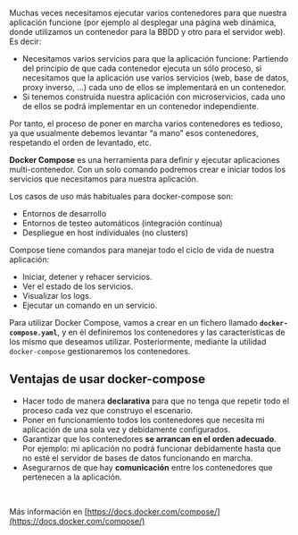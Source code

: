 Muchas veces necesitamos ejecutar varios contenedores para que nuestra aplicación funcione (por ejemplo al desplegar una página web dinámica, donde utilizamos un contenedor para la BBDD y otro para el servidor web). 
Es decir:

* Necesitamos varios servicios para que la aplicación funcione: Partiendo del principio de que cada contenedor ejecuta un sólo proceso, si necesitamos que la aplicación use varios servicios (web, base de datos, proxy inverso, ...) cada uno de ellos se implementará en un contenedor.
* Si tenemos construida nuestra aplicación con microservicios, cada uno de ellos se podrá implementar en un contenedor independiente.

Por tanto, el proceso de poner en marcha varios contenedores es tedioso, ya que usualmente debemos levantar “a mano” esos contenedores, respetando el orden de levantado, etc.  

**Docker Compose** es una herramienta para definir y ejecutar aplicaciones multi-contenedor. Con un solo comando podremos crear e iniciar todos los servicios que necesitamos para nuestra aplicación.

Los casos de uso más habituales para docker-compose son:

* Entornos de desarrollo
* Entornos de testeo automáticos (integración contínua)
* Despliegue en host individuales (no clusters)

Compose tiene comandos para manejar todo el ciclo de vida de nuestra aplicación:

* Iniciar, detener y rehacer servicios.
* Ver el estado de los servicios.
* Visualizar los logs.
* Ejecutar un comando en un servicio.

Para utilizar Docker Compose, vamos a crear en un fichero llamado **`docker-compose.yaml`**, y en él definiremos los contenedores y las características de los mismo que deseamos utilizar. Posteriormente, mediante la utilidad `docker-compose` gestionaremos los contenedores.

## Ventajas de usar docker-compose

* Hacer todo de manera **declarativa** para que no tenga que repetir todo el proceso cada vez que construyo el escenario.
* Poner en funcionamiento todos los contenedores que necesita mi aplicación de una sola vez y debidamente configurados.
* Garantizar que los contenedores **se arrancan en el orden adecuado**. Por ejemplo: mi aplicación no podrá funcionar debidamente hasta que no esté el servidor de bases de datos funcionando en marcha.
* Asegurarnos de que hay **comunicación** entre los contenedores que pertenecen a la aplicación.

<br>

Más información en [https://docs.docker.com/compose/](https://docs.docker.com/compose/) 